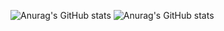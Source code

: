 ![Anurag's GitHub stats](https://github-readme-stats.vercel.app/api?username=bdjdndn&hide=contribs,prs)
![Anurag's GitHub stats](https://github-readme-stats.vercel.app/api?username=anuraghazra&show_icons=true&theme=radical)

